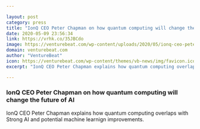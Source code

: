 ```yaml
---

layout: post
category: press
title: "IonQ CEO Peter Chapman on how quantum computing will change the future of AI"
date: 2020-05-09 23:56:34
link: https://vrhk.co/35JBCdo
image: https://venturebeat.com/wp-content/uploads/2020/05/ionq-ceo-peter-chapman.jpg?w=1200&strip=all
domain: venturebeat.com
author: "VentureBeat"
icon: https://venturebeat.com/wp-content/themes/vb-news/img/favicon.ico
excerpt: "IonQ CEO Peter Chapman explains how quantum computing overlaps with Strong AI and potential machine learnign improvements."

---
```


### IonQ CEO Peter Chapman on how quantum computing will change the future of AI

IonQ CEO Peter Chapman explains how quantum computing overlaps with Strong AI and potential machine learnign improvements.
